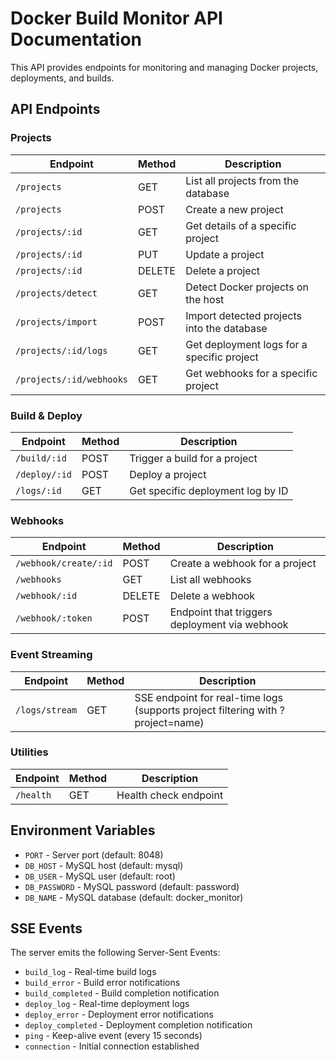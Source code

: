 # Docker Build Monitor API Documentation

This API provides endpoints for monitoring and managing Docker projects, deployments, and builds.

## API Endpoints

### Projects

| Endpoint | Method | Description |
|----------|--------|-------------|
| `/projects` | GET | List all projects from the database |
| `/projects` | POST | Create a new project |
| `/projects/:id` | GET | Get details of a specific project |
| `/projects/:id` | PUT | Update a project |
| `/projects/:id` | DELETE | Delete a project |
| `/projects/detect` | GET | Detect Docker projects on the host |
| `/projects/import` | POST | Import detected projects into the database |
| `/projects/:id/logs` | GET | Get deployment logs for a specific project |
| `/projects/:id/webhooks` | GET | Get webhooks for a specific project |

### Build & Deploy

| Endpoint | Method | Description |
|----------|--------|-------------|
| `/build/:id` | POST | Trigger a build for a project |
| `/deploy/:id` | POST | Deploy a project |
| `/logs/:id` | GET | Get specific deployment log by ID |

### Webhooks

| Endpoint | Method | Description |
|----------|--------|-------------|
| `/webhook/create/:id` | POST | Create a webhook for a project |
| `/webhooks` | GET | List all webhooks |
| `/webhook/:id` | DELETE | Delete a webhook |
| `/webhook/:token` | POST | Endpoint that triggers deployment via webhook |

### Event Streaming

| Endpoint | Method | Description |
|----------|--------|-------------|
| `/logs/stream` | GET | SSE endpoint for real-time logs (supports project filtering with ?project=name) |

### Utilities

| Endpoint | Method | Description |
|----------|--------|-------------|
| `/health` | GET | Health check endpoint |

## Environment Variables

- `PORT` - Server port (default: 8048)
- `DB_HOST` - MySQL host (default: mysql)
- `DB_USER` - MySQL user (default: root)
- `DB_PASSWORD` - MySQL password (default: password)
- `DB_NAME` - MySQL database (default: docker_monitor)

## SSE Events

The server emits the following Server-Sent Events:

- `build_log` - Real-time build logs
- `build_error` - Build error notifications
- `build_completed` - Build completion notification
- `deploy_log` - Real-time deployment logs
- `deploy_error` - Deployment error notifications
- `deploy_completed` - Deployment completion notification
- `ping` - Keep-alive event (every 15 seconds)
- `connection` - Initial connection established